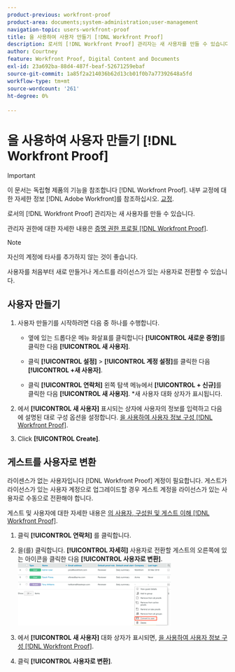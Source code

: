 ```yaml
---
product-previous: workfront-proof
product-area: documents;system-administration;user-management
navigation-topic: users-workfront-proof
title: 을 사용하여 사용자 만들기 [!DNL Workfront Proof]
description: 로서의 [!DNL Workfront Proof] 관리자는 새 사용자를 만들 수 있습니다.
author: Courtney
feature: Workfront Proof, Digital Content and Documents
exl-id: 23a692ba-88d4-487f-beaf-52671259ebaf
source-git-commit: 1a85f2a214036b62d13cb01f0b7a77392648a5fd
workflow-type: tm+mt
source-wordcount: '261'
ht-degree: 0%

---
```


# 을 사용하여 사용자 만들기 [!DNL Workfront Proof]

>[!IMPORTANT]
>
>이 문서는 독립형 제품의 기능을 참조합니다 [!DNL Workfront Proof]. 내부 교정에 대한 자세한 정보 [!DNL Adobe Workfront]를 참조하십시오. [교정](../../../review-and-approve-work/proofing/proofing.md).

로서의 [!DNL Workfront Proof] 관리자는 새 사용자를 만들 수 있습니다.

관리자 권한에 대한 자세한 내용은 [증명 권한 프로필 [!DNL Workfront Proof]](../../../workfront-proof/wp-acct-admin/account-settings/proof-perm-profiles-in-wp.md).

>[!NOTE]
>
>자신의 계정에 타사를 추가하지 않는 것이 좋습니다.

사용자를 처음부터 새로 만들거나 게스트를 라이선스가 있는 사용자로 전환할 수 있습니다.

## 사용자 만들기

1. 사용자 만들기를 시작하려면 다음 중 하나를 수행합니다.

   * 옆에 있는 드롭다운 메뉴 화살표를 클릭합니다 **[!UICONTROL 새로운 증명]**&#x200B;를 클릭한 다음 **[!UICONTROL 새 사용자]**.

   * 클릭 **[!UICONTROL 설정]** > **[!UICONTROL 계정 설정]**&#x200B;를 클릭한 다음 **[!UICONTROL +새 사용자]**.

   * 클릭 **[!UICONTROL 연락처]** 왼쪽 탐색 메뉴에서 **[!UICONTROL + 신규]**&#x200B;를 클릭한 다음 **[!UICONTROL 새 사용자]**.
*새 사용자 대화 상자가 표시됩니다.

1. 에서 **[!UICONTROL 새 사용자]** 표시되는 상자에 사용자의 정보를 입력하고 다음에 설명된 대로 구성 옵션을 설정합니다. [을 사용하여 사용자 정보 구성 [!DNL Workfront Proof]](../../../workfront-proof/wp-mnguserscontacts/users/configure-user-info.md).

1. Click **[!UICONTROL Create]**.

## 게스트를 사용자로 변환

라이센스가 없는 사용자입니다 [!DNL Workfront Proof] 계정이 필요합니다. 게스트가 라이선스가 있는 사용자 계정으로 업그레이드할 경우 게스트 계정을 라이선스가 있는 사용자로 수동으로 전환해야 합니다.

게스트 및 사용자에 대한 자세한 내용은 [의 사용자, 구성원 및 게스트 이해 [!DNL Workfront Proof]](../../../workfront-proof/wp-mnguserscontacts/contacts/use-members-guests.md).

1. 클릭 **[!UICONTROL 연락처]** 를 클릭합니다.
1. 을(를) 클릭합니다. **[!UICONTROL 자세히]** 사용자로 전환할 게스트의 오른쪽에 있는 아이콘을 클릭한 다음 **[!UICONTROL 사용자로 변환]**.
   ![Screenshot_2018-03-30_14-08-35.png](assets/screenshot-2018-03-30-14-08-35-350x143.png)

1. 에서 **[!UICONTROL 새 사용자]** 대화 상자가 표시되면, [을 사용하여 사용자 정보 구성 [!DNL Workfront Proof]](../../../workfront-proof/wp-mnguserscontacts/users/configure-user-info.md).

1. 클릭 **[!UICONTROL 사용자로 변환]**.

